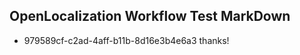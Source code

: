 ## OpenLocalization Workflow Test MarkDown
* 979589cf-c2ad-4aff-b11b-8d16e3b4e6a3 thanks!

<!--HONumber=Aug16_HO3-->


